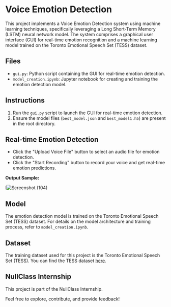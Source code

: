 # Voice Emotion Detection

This project implements a Voice Emotion Detection system using machine learning techniques, specifically leveraging a Long Short-Term Memory (LSTM) neural network model. The system comprises a graphical user interface (GUI) for real-time emotion recognition and a machine learning model trained on the Toronto Emotional Speech Set (TESS) dataset.

## Files

- `gui.py`: Python script containing the GUI for real-time emotion detection.
- `model_creation.ipynb`: Jupyter notebook for creating and training the emotion detection model.
  
## Instructions

1. Run the `gui.py` script to launch the GUI for real-time emotion detection.
2. Ensure the model files (`best_model.json` and `best_model1.h5`) are present in the root directory.

## Real-time Emotion Detection

- Click the "Upload Voice File" button to select an audio file for emotion detection.
- Click the "Start Recording" button to record your voice and get real-time emotion predictions.

**Output Sample:**

l![Screenshot (104)](https://github.com/monalisaburma/voice_emotion_detection/assets/122416015/a21ed31c-35a8-451a-8355-c45b386f8968)

## Model

The emotion detection model is trained on the Toronto Emotional Speech Set (TESS) dataset. For details on the model architecture and training process, refer to `model_creation.ipynb`.

## Dataset

The training dataset used for this project is the Toronto Emotional Speech Set (TESS). You can find the TESS dataset [here]([provide_dataset_link](https://www.kaggle.com/datasets/ejlok1/toronto-emotional-speech-set-tess)).

## NullClass Internship

This project is part of the NullClass Internship.

Feel free to explore, contribute, and provide feedback!

